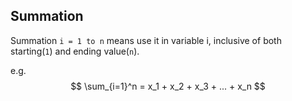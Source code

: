 
## Summation

Summation `i = 1 to n` means use it in variable i, inclusive of both starting(`1`) and ending value(`n`).

e.g.
$$ \sum_{i=1}^n = x_1 + x_2 + x_3 + ... + x_n $$